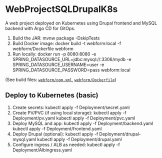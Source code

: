 # WebProjectSQLDrupalK8s
A web project deployed on Kubernetes using Drupal frontend and MySQL backend with Argo CD for GitOps.

1. Build the JAR:
   mvnw package -DskipTests
2. Build Docker image:
   docker build -t webform:local -f webform/Dockerfile webform
3. Run locally:
   docker run -p 8080:8080 -e SPRING_DATASOURCE_URL=jdbc:mysql://<db-host>:3306/mydb -e SPRING_DATASOURCE_USERNAME=user -e SPRING_DATASOURCE_PASSWORD=pass webform:local

(See build files: [`webform/pom.xml`](webform/pom.xml), [`webform/Dockerfile`](webform/Dockerfile))

## Deploy to Kubernetes (basic)
1. Create secrets:
   kubectl apply -f Deployment/secret.yaml
2. Create PV/PVC (if using local storage):
   kubectl apply -f Deployment/pv.yaml
   kubectl apply -f Deployment/pvc.yaml
3. Deploy MySQL and app:
   kubectl apply -f Deployment/backend.yaml
   kubectl apply -f Deployment/frontend.yaml
4. Deploy Drupal (optional):
   kubectl apply -f Deployment/drupal-mysql.yaml
   kubectl apply -f Deployment/drupal.yaml
5. Configure ingress / ALB as needed:
   kubectl apply -f Deployment/Albingress.yaml
